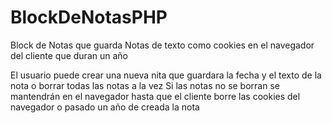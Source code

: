 # BlockDeNotasPHP
Block de Notas que guarda Notas de texto como cookies en el navegador del cliente que duran un año

El usuario puede crear una nueva nita que guardara la fecha y el texto de la nota o borrar todas las notas a la vez
Si las notas no se borran se mantendrán en el navegador hasta que el cliente borre las cookies del navegador o pasado un
año de creada la nota
